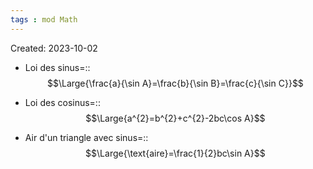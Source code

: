 ```yaml
---
tags : mod Math
---
```

Created: 2023-10-02

- Loi des sinus=::$$\Large{\frac{a}{\sin A}=\frac{b}{\sin B}=\frac{c}{\sin C}}$$
<!--SR:!2024-01-09,64,250-->
- Loi des cosinus=::$$\Large{a^{2}=b^{2}+c^{2}-2bc\cos A}$$
<!--SR:!2023-11-09,3,210-->

- Air d'un triangle avec sinus=::$$\Large{\text{aire}=\frac{1}{2}bc\sin A}$$
<!--SR:!2023-11-11,3,246-->
